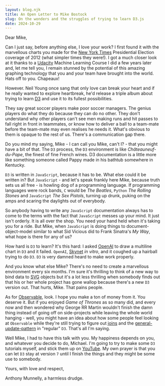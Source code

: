 ```yaml
---
layout: blog.njk
title: An Open Letter to Mike Bostock
slug: On the wonders and the struggles of trying to learn D3.js
date: 2024-10-29
---
```

Dear Mike,

Can I just say, before anything else, I love your work? I first found it with the marvellous charts you made for the [New York Times](https://www.nytimes.com) Presidential Election coverage of 2012 (what simpler times they were!). I got a much closer look at it thanks to a [Udacity](https://www.udacity.com/) Machine Learning Course I did a few years later and, let me tell you, I remain stunned by the potential of this amazing graphing technology that you and your team have brought into the world. Hats off to you. Chapeaux!

However. Neil Young once sang that only love can break your heart and if he really wanted to explore heartbreak, he'd release a triple album about trying to learn [D3](https://d3js.org/) and use it to its fullest possibilities.

They say great soccer players make poor soccer managers. The genius players do what they do because they can do no other. They don't understand why other players can't see men making runs and hit passes to fall right in front in teammates, or know how to deliver a ball to a team-mate before the team-mate may even realises he needs it. What's obvious to them is opaque to the rest of us. There's a communication gap there.

Do you mind my saying, Mike - I can call you Mike, can't I? - that you might have a bit of that. The `D3` process, the `D3` environment is like *Châteauneuf-du-Pape*, the finest of fine French wines. D3 documentation is a little more like something someone called Pappy made in his bathtub somewhere in Kentucky.

`D3` is written in `JavaScript`, because it has to be. What else could it be written in? But `JavaScript` - and let's speak frankly here Mike, because truth sets us all free - is howling dog of a programming language. If programming languages were rock bands, `C` would be *The Beatles*, `Python` *The Rolling Stones* and `JavaScript` *The Sex Pistols*, turning up drunk, puking on the amps and scaring the daylights out of everybody.

So anybody having to write  any `JavaScript` documentation always has to come to the terms with the fact that `JavaScript` messes up your mind. It just isn't orderly. It is all over the shop. You need your hand held when it's taking you for a ride. But Mike, when `JavaScript` is doing things to document-object-model similar to what Sid Vicious did to Frank Sinatra's *My Way*, what hope is there for any of us?

How hard is `D3` to learn? It's this hard: I asked [OpenAI](https://openai.com/) to draw a multiline chart in `D3` and it failed. `OpenAI`, [Skynet](https://en.wikipedia.org/wiki/Skynet_(Terminator)) *in vitro*, and it coughed up a hairball trying to do `D3`. `D3` is very damned heard to make work properly. 

And you know what else Mike? There's no need to create a marvellous environment every six months. I'm sure it's thrilling to think of a new way to bind data to [SVG](https://developer.mozilla.org/en-US/docs/Web/SVG) objects but it's a lot less thrilling when somebody finds out that his or her whole project has gone wallop because there's a new `D3` version out. That hurts, Mike. That pains people.

As for [Observable](https://observablehq.com/), look. I hope you make a ton of money from it. You deserve it. But if you enjoyed *Game of Thrones* as so many did, and every now and then wondered why George RR Martin wouldn't finish the damn thing instead of going off on side-projects while leaving the whole world hanging - well, you might have an idea about how some people feel looking at `Observable` while they're still trying to figure out [joins](https://observablehq.com/@d3/selection-join) and the [general-update-pattern](https://observablehq.com/@d3/general-update-pattern) in "regular" `D3`. That's all I'm saying.

Well Mike, I had to have this talk with you. My happiness depends on you, and whatever you decide to do, Michael. I'm going to try to make some `D3` tutorials myself, and stick them up on [YouTube](https://www.youtube.com/playlist?list=PLlXYXwjTlZxzp6yExGABI3ZDlyWpzwHTO). My own prayer is that you can let `D3` stay at version `7` until I finish the things and they might be some use to somebody. 

Yours, with love and respect,

Anthony Munnelly, a harmless drudge.